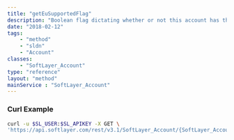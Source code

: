 ```yaml
---
title: "getEuSupportedFlag"
description: "Boolean flag dictating whether or not this account has the EU Supported flag. This flag indicates that this account uses IBM Cloud services to process EU citizen's personal data."
date: "2018-02-12"
tags:
    - "method"
    - "sldn"
    - "Account"
classes:
    - "SoftLayer_Account"
type: "reference"
layout: "method"
mainService : "SoftLayer_Account"
---
```


### Curl Example
```bash
curl -u $SL_USER:$SL_APIKEY -X GET \
'https://api.softlayer.com/rest/v3.1/SoftLayer_Account/{SoftLayer_AccountID}/getEuSupportedFlag'
```
